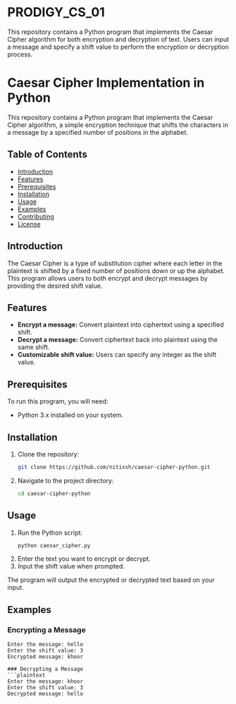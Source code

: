 # PRODIGY_CS_01
This repository contains a Python program that implements the Caesar Cipher algorithm for both encryption and decryption of text. Users can input a message and specify a shift value to perform the encryption or decryption process.
# Caesar Cipher Implementation in Python

This repository contains a Python program that implements the Caesar Cipher algorithm, a simple encryption technique that shifts the characters in a message by a specified number of positions in the alphabet.

## Table of Contents
- [Introduction](#introduction)
- [Features](#features)
- [Prerequisites](#prerequisites)
- [Installation](#installation)
- [Usage](#usage)
- [Examples](#examples)
- [Contributing](#contributing)
- [License](#license)

## Introduction
The Caesar Cipher is a type of substitution cipher where each letter in the plaintext is shifted by a fixed number of positions down or up the alphabet. This program allows users to both encrypt and decrypt messages by providing the desired shift value.

## Features
- **Encrypt a message:** Convert plaintext into ciphertext using a specified shift.
- **Decrypt a message:** Convert ciphertext back into plaintext using the same shift.
- **Customizable shift value:** Users can specify any integer as the shift value.

## Prerequisites
To run this program, you will need:
- Python 3.x installed on your system.

## Installation
1. Clone the repository:
    ```bash
    git clone https://github.com/nitixsh/caesar-cipher-python.git
    ```
2. Navigate to the project directory:
    ```bash
    cd caesar-cipher-python
    ```

## Usage
1. Run the Python script:
    ```bash
    python caesar_cipher.py
    ```
2. Enter the text you want to encrypt or decrypt.
3. Input the shift value when prompted.

The program will output the encrypted or decrypted text based on your input.

## Examples
### Encrypting a Message
```plaintext
Enter the message: hello
Enter the shift value: 3
Encrypted message: khoor

### Decrypting a Message
```plaintext
Enter the message: khoor
Enter the shift value: 3
Decrypted message: hello
